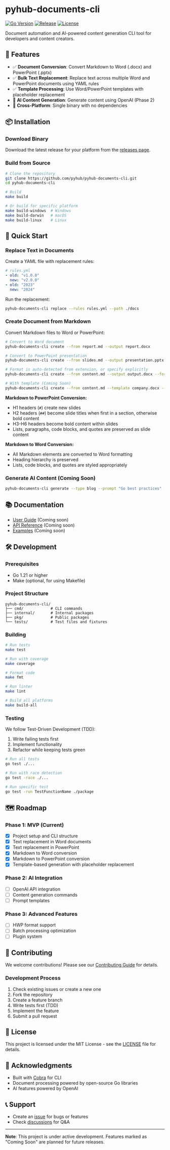 # pyhub-documents-cli

[![Go Version](https://img.shields.io/badge/go-1.21-blue.svg)](https://go.dev/)
[![Release](https://img.shields.io/github/v/release/pyhub-kr/pyhub-documents-cli)](https://github.com/pyhub-kr/pyhub-documents-cli/releases)
[![License](https://img.shields.io/badge/license-MIT-green.svg)](LICENSE)

Document automation and AI-powered content generation CLI tool for developers and content creators.

## 🎯 Features

- ✅ **Document Conversion**: Convert Markdown to Word (.docx) and PowerPoint (.pptx)
- ✅ **Bulk Text Replacement**: Replace text across multiple Word and PowerPoint documents using YAML rules
- ✅ **Template Processing**: Use Word/PowerPoint templates with placeholder replacement
- 🤖 **AI Content Generation**: Generate content using OpenAI (Phase 2)
- 🚀 **Cross-Platform**: Single binary with no dependencies

## 📦 Installation

### Download Binary

Download the latest release for your platform from the [releases page](https://github.com/pyhub/pyhub-documents-cli/releases).

### Build from Source

```bash
# Clone the repository
git clone https://github.com/pyhub/pyhub-documents-cli.git
cd pyhub-documents-cli

# Build
make build

# Or build for specific platform
make build-windows  # Windows
make build-darwin   # macOS
make build-linux    # Linux
```

## 🚀 Quick Start

### Replace Text in Documents

Create a YAML file with replacement rules:
```yaml
# rules.yml
- old: "v1.0.0"
  new: "v2.0.0"
- old: "2023"
  new: "2024"
```

Run the replacement:
```bash
pyhub-documents-cli replace --rules rules.yml --path ./docs
```

### Create Document from Markdown

Convert Markdown files to Word or PowerPoint:

```bash
# Convert to Word document
pyhub-documents-cli create --from report.md --output report.docx

# Convert to PowerPoint presentation
pyhub-documents-cli create --from slides.md --output presentation.pptx

# Format is auto-detected from extension, or specify explicitly
pyhub-documents-cli create --from content.md --output output.docx --format docx

# With template (Coming Soon)
pyhub-documents-cli create --from content.md --template company.docx --output final.docx
```

**Markdown to PowerPoint Conversion:**
- H1 headers (`#`) create new slides
- H2 headers (`##`) become slide titles when first in a section, otherwise bold content
- H3-H6 headers become bold content within slides
- Lists, paragraphs, code blocks, and quotes are preserved as slide content

**Markdown to Word Conversion:**
- All Markdown elements are converted to Word formatting
- Heading hierarchy is preserved
- Lists, code blocks, and quotes are styled appropriately

### Generate AI Content (Coming Soon)

```bash
pyhub-documents-cli generate --type blog --prompt "Go best practices" --output blog.md
```

## 📚 Documentation

- [User Guide](docs/user-guide.md) (Coming soon)
- [API Reference](docs/api-reference.md) (Coming soon)
- [Examples](docs/examples.md) (Coming soon)

## 🛠️ Development

### Prerequisites

- Go 1.21 or higher
- Make (optional, for using Makefile)

### Project Structure

```
pyhub-documents-cli/
├── cmd/            # CLI commands
├── internal/       # Internal packages
├── pkg/            # Public packages
└── tests/          # Test files and fixtures
```

### Building

```bash
# Run tests
make test

# Run with coverage
make coverage

# Format code
make fmt

# Run linter
make lint

# Build all platforms
make build-all
```

### Testing

We follow Test-Driven Development (TDD):
1. Write failing tests first
2. Implement functionality
3. Refactor while keeping tests green

```bash
# Run all tests
go test ./...

# Run with race detection
go test -race ./...

# Run specific test
go test -run TestFunctionName ./package
```

## 🗺️ Roadmap

### Phase 1: MVP (Current)
- [x] Project setup and CLI structure
- [x] Text replacement in Word documents
- [x] Text replacement in PowerPoint
- [x] Markdown to Word conversion
- [x] Markdown to PowerPoint conversion
- [x] Template-based generation with placeholder replacement

### Phase 2: AI Integration
- [ ] OpenAI API integration
- [ ] Content generation commands
- [ ] Prompt templates

### Phase 3: Advanced Features
- [ ] HWP format support
- [ ] Batch processing optimization
- [ ] Plugin system

## 🤝 Contributing

We welcome contributions! Please see our [Contributing Guide](CONTRIBUTING.md) for details.

### Development Process

1. Check existing issues or create a new one
2. Fork the repository
3. Create a feature branch
4. Write tests first (TDD)
5. Implement the feature
6. Submit a pull request

## 📄 License

This project is licensed under the MIT License - see the [LICENSE](LICENSE) file for details.

## 🙏 Acknowledgments

- Built with [Cobra](https://github.com/spf13/cobra) for CLI
- Document processing powered by open-source Go libraries
- AI features powered by OpenAI

## 📞 Support

- Create an [issue](https://github.com/pyhub/pyhub-documents-cli/issues) for bugs or features
- Check [discussions](https://github.com/pyhub/pyhub-documents-cli/discussions) for Q&A

---

**Note**: This project is under active development. Features marked as "Coming Soon" are planned for future releases.